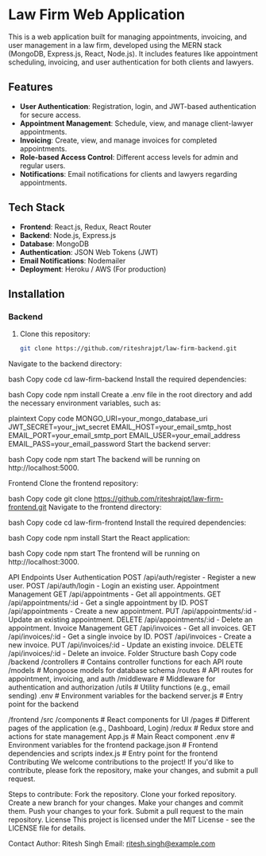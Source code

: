 # Law Firm Web Application

This is a web application built for managing appointments, invoicing, and user management in a law firm, developed using the MERN stack (MongoDB, Express.js, React, Node.js). It includes features like appointment scheduling, invoicing, and user authentication for both clients and lawyers.

## Features

- **User Authentication**: Registration, login, and JWT-based authentication for secure access.
- **Appointment Management**: Schedule, view, and manage client-lawyer appointments.
- **Invoicing**: Create, view, and manage invoices for completed appointments.
- **Role-based Access Control**: Different access levels for admin and regular users.
- **Notifications**: Email notifications for clients and lawyers regarding appointments.

## Tech Stack

- **Frontend**: React.js, Redux, React Router
- **Backend**: Node.js, Express.js
- **Database**: MongoDB
- **Authentication**: JSON Web Tokens (JWT)
- **Email Notifications**: Nodemailer
- **Deployment**: Heroku / AWS (For production)

## Installation

### Backend

1. Clone this repository:

   ```bash
   git clone https://github.com/riteshrajpt/law-firm-backend.git
Navigate to the backend directory:

bash
Copy code
cd law-firm-backend
Install the required dependencies:

bash
Copy code
npm install
Create a .env file in the root directory and add the necessary environment variables, such as:

plaintext
Copy code
MONGO_URI=your_mongo_database_uri
JWT_SECRET=your_jwt_secret
EMAIL_HOST=your_email_smtp_host
EMAIL_PORT=your_email_smtp_port
EMAIL_USER=your_email_address
EMAIL_PASS=your_email_password
Start the backend server:

bash
Copy code
npm start
The backend will be running on http://localhost:5000.

Frontend
Clone the frontend repository:

bash
Copy code
git clone https://github.com/riteshrajpt/law-firm-frontend.git
Navigate to the frontend directory:

bash
Copy code
cd law-firm-frontend
Install the required dependencies:

bash
Copy code
npm install
Start the React application:

bash
Copy code
npm start
The frontend will be running on http://localhost:3000.

API Endpoints
User Authentication
POST /api/auth/register - Register a new user.
POST /api/auth/login - Login an existing user.
Appointment Management
GET /api/appointments - Get all appointments.
GET /api/appointments/:id - Get a single appointment by ID.
POST /api/appointments - Create a new appointment.
PUT /api/appointments/:id - Update an existing appointment.
DELETE /api/appointments/:id - Delete an appointment.
Invoice Management
GET /api/invoices - Get all invoices.
GET /api/invoices/:id - Get a single invoice by ID.
POST /api/invoices - Create a new invoice.
PUT /api/invoices/:id - Update an existing invoice.
DELETE /api/invoices/:id - Delete an invoice.
Folder Structure
bash
Copy code
/backend
  /controllers        # Contains controller functions for each API route
  /models             # Mongoose models for database schema
  /routes             # API routes for appointment, invoicing, and auth
  /middleware         # Middleware for authentication and authorization
  /utils              # Utility functions (e.g., email sending)
  .env                # Environment variables for the backend
  server.js           # Entry point for the backend

/frontend
  /src
    /components       # React components for UI
    /pages            # Different pages of the application (e.g., Dashboard, Login)
    /redux            # Redux store and actions for state management
    App.js            # Main React component
  .env                # Environment variables for the frontend
  package.json        # Frontend dependencies and scripts
  index.js            # Entry point for the frontend
Contributing
We welcome contributions to the project! If you'd like to contribute, please fork the repository, make your changes, and submit a pull request.

Steps to contribute:
Fork the repository.
Clone your forked repository.
Create a new branch for your changes.
Make your changes and commit them.
Push your changes to your fork.
Submit a pull request to the main repository.
License
This project is licensed under the MIT License - see the LICENSE file for details.

Contact
Author: Ritesh Singh
Email: ritesh.singh@example.com
